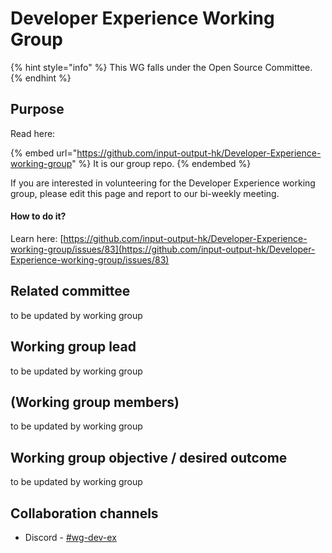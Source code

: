 # Developer Experience Working Group

{% hint style="info" %}
This WG falls under the Open Source Committee.
{% endhint %}

## Purpose

Read here:

{% embed url="https://github.com/input-output-hk/Developer-Experience-working-group" %}
It is our group repo.
{% endembed %}

If you are interested in volunteering for the Developer Experience working group, please edit this page and report to our bi-weekly meeting.

#### How to do it?&#x20;

Learn here: [https://github.com/input-output-hk/Developer-Experience-working-group/issues/83](https://github.com/input-output-hk/Developer-Experience-working-group/issues/83)

## Related committee

to be updated by working group

## Working group lead

to be updated by working group

## (Working group members)

to be updated by working group

## Working group objective / desired outcome

to be updated by working group

## Collaboration channels&#x20;

* Discord - [#wg-dev-ex](https://discordapp.com/channels/1136727663583698984/1166691173964988416)
